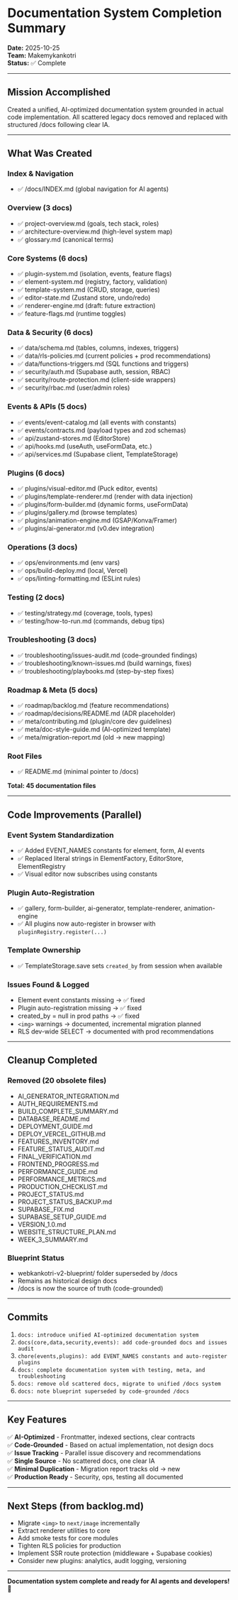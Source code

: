 # Documentation System Completion Summary

**Date:** 2025-10-25  
**Team:** Makemykankotri  
**Status:** ✅ Complete

---

## Mission Accomplished

Created a unified, AI-optimized documentation system grounded in actual code implementation. All scattered legacy docs removed and replaced with structured /docs following clear IA.

---

## What Was Created

### Index & Navigation
- ✅ /docs/INDEX.md (global navigation for AI agents)

### Overview (3 docs)
- ✅ project-overview.md (goals, tech stack, roles)
- ✅ architecture-overview.md (high-level system map)
- ✅ glossary.md (canonical terms)

### Core Systems (6 docs)
- ✅ plugin-system.md (isolation, events, feature flags)
- ✅ element-system.md (registry, factory, validation)
- ✅ template-system.md (CRUD, storage, queries)
- ✅ editor-state.md (Zustand store, undo/redo)
- ✅ renderer-engine.md (draft: future extraction)
- ✅ feature-flags.md (runtime toggles)

### Data & Security (6 docs)
- ✅ data/schema.md (tables, columns, indexes, triggers)
- ✅ data/rls-policies.md (current policies + prod recommendations)
- ✅ data/functions-triggers.md (SQL functions and triggers)
- ✅ security/auth.md (Supabase auth, session, RBAC)
- ✅ security/route-protection.md (client-side wrappers)
- ✅ security/rbac.md (user/admin roles)

### Events & APIs (5 docs)
- ✅ events/event-catalog.md (all events with constants)
- ✅ events/contracts.md (payload types and zod schemas)
- ✅ api/zustand-stores.md (EditorStore)
- ✅ api/hooks.md (useAuth, useFormData, etc.)
- ✅ api/services.md (Supabase client, TemplateStorage)

### Plugins (6 docs)
- ✅ plugins/visual-editor.md (Puck editor, events)
- ✅ plugins/template-renderer.md (render with data injection)
- ✅ plugins/form-builder.md (dynamic forms, useFormData)
- ✅ plugins/gallery.md (browse templates)
- ✅ plugins/animation-engine.md (GSAP/Konva/Framer)
- ✅ plugins/ai-generator.md (v0.dev integration)

### Operations (3 docs)
- ✅ ops/environments.md (env vars)
- ✅ ops/build-deploy.md (local, Vercel)
- ✅ ops/linting-formatting.md (ESLint rules)

### Testing (2 docs)
- ✅ testing/strategy.md (coverage, tools, types)
- ✅ testing/how-to-run.md (commands, debug tips)

### Troubleshooting (3 docs)
- ✅ troubleshooting/issues-audit.md (code-grounded findings)
- ✅ troubleshooting/known-issues.md (build warnings, fixes)
- ✅ troubleshooting/playbooks.md (step-by-step fixes)

### Roadmap & Meta (5 docs)
- ✅ roadmap/backlog.md (feature recommendations)
- ✅ roadmap/decisions/README.md (ADR placeholder)
- ✅ meta/contributing.md (plugin/core dev guidelines)
- ✅ meta/doc-style-guide.md (AI-optimized template)
- ✅ meta/migration-report.md (old → new mapping)

### Root Files
- ✅ README.md (minimal pointer to /docs)

**Total: 45 documentation files**

---

## Code Improvements (Parallel)

### Event System Standardization
- ✅ Added EVENT_NAMES constants for element, form, AI events
- ✅ Replaced literal strings in ElementFactory, EditorStore, ElementRegistry
- ✅ Visual editor now subscribes using constants

### Plugin Auto-Registration
- ✅ gallery, form-builder, ai-generator, template-renderer, animation-engine
- ✅ All plugins now auto-register in browser with `pluginRegistry.register(...)`

### Template Ownership
- ✅ TemplateStorage.save sets `created_by` from session when available

### Issues Found & Logged
- Element event constants missing → ✅ fixed
- Plugin auto-registration missing → ✅ fixed
- created_by = null in prod paths → ✅ fixed
- `<img>` warnings → documented, incremental migration planned
- RLS dev-wide SELECT → documented with prod recommendations

---

## Cleanup Completed

### Removed (20 obsolete files)
- AI_GENERATOR_INTEGRATION.md
- AUTH_REQUIREMENTS.md
- BUILD_COMPLETE_SUMMARY.md
- DATABASE_README.md
- DEPLOYMENT_GUIDE.md
- DEPLOY_VERCEL_GITHUB.md
- FEATURES_INVENTORY.md
- FEATURE_STATUS_AUDIT.md
- FINAL_VERIFICATION.md
- FRONTEND_PROGRESS.md
- PERFORMANCE_GUIDE.md
- PERFORMANCE_METRICS.md
- PRODUCTION_CHECKLIST.md
- PROJECT_STATUS.md
- PROJECT_STATUS_BACKUP.md
- SUPABASE_FIX.md
- SUPABASE_SETUP_GUIDE.md
- VERSION_1.0.md
- WEBSITE_STRUCTURE_PLAN.md
- WEEK_3_SUMMARY.md

### Blueprint Status
- webkankotri-v2-blueprint/ folder superseded by /docs
- Remains as historical design docs
- /docs is now the source of truth (code-grounded)

---

## Commits

1. `docs: introduce unified AI-optimized documentation system`
2. `docs(core,data,security,events): add code-grounded docs and issues audit`
3. `chore(events,plugins): add EVENT_NAMES constants and auto-register plugins`
4. `docs: complete documentation system with testing, meta, and troubleshooting`
5. `docs: remove old scattered docs, migrate to unified /docs system`
6. `docs: note blueprint superseded by code-grounded /docs`

---

## Key Features

✅ **AI-Optimized** - Frontmatter, indexed sections, clear contracts  
✅ **Code-Grounded** - Based on actual implementation, not design docs  
✅ **Issue Tracking** - Parallel issue discovery and recommendations  
✅ **Single Source** - No scattered docs, one clear IA  
✅ **Minimal Duplication** - Migration report tracks old → new  
✅ **Production Ready** - Security, ops, testing all documented  

---

## Next Steps (from backlog.md)

- Migrate `<img>` to `next/image` incrementally
- Extract renderer utilities to core
- Add smoke tests for core modules
- Tighten RLS policies for production
- Implement SSR route protection (middleware + Supabase cookies)
- Consider new plugins: analytics, audit logging, versioning

---

**Documentation system complete and ready for AI agents and developers! 🚀**
